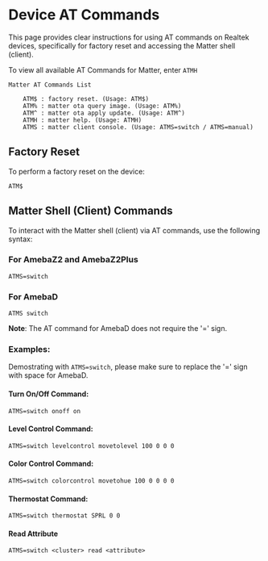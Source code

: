 # Device AT Commands

This page provides clear instructions for using AT commands on Realtek devices, specifically for factory reset and accessing the Matter shell (client).

To view all available AT Commands for Matter, enter `ATMH`

    Matter AT Commands List

        ATM$ : factory reset. (Usage: ATM$)
        ATM% : matter ota query image. (Usage: ATM%)
        ATM^ : matter ota apply update. (Usage: ATM^)
        ATMH : matter help. (Usage: ATMH)
        ATMS : matter client console. (Usage: ATMS=switch / ATMS=manual)

## Factory Reset

To perform a factory reset on the device:

    ATM$

## Matter Shell (Client) Commands

To interact with the Matter shell (client) via AT commands, use the following syntax:

### For AmebaZ2 and AmebaZ2Plus

    ATMS=switch

### For AmebaD

    ATMS switch

**Note**: The AT command for AmebaD does not require the '=' sign.

### Examples:

Demostrating with `ATMS=switch`, please make sure to replace the '=' sign with space for AmebaD.

#### Turn On/Off Command:

`ATMS=switch onoff on`

#### Level Control Command:

`ATMS=switch levelcontrol movetolevel 100 0 0 0`

#### Color Control Command:

`ATMS=switch colorcontrol movetohue 100 0 0 0 0`

#### Thermostat Command:

`ATMS=switch thermostat SPRL 0 0`

#### Read Attribute

`ATMS=switch <cluster> read <attribute>`


